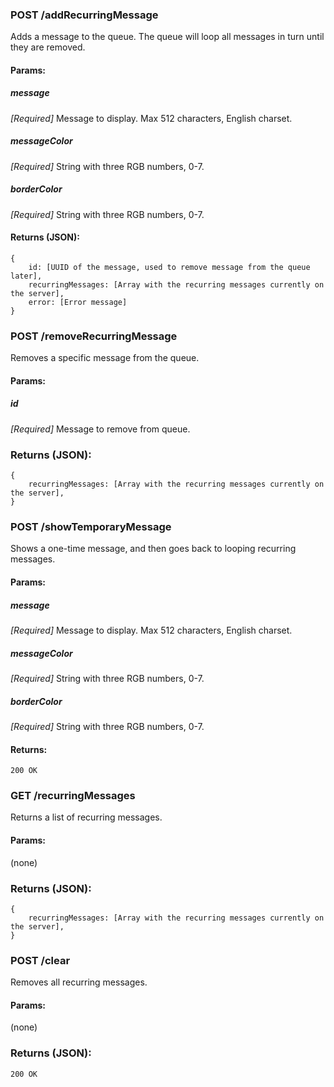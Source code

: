 

### POST /addRecurringMessage
Adds a message to the queue. The queue will loop all messages in turn until they are removed.

#### Params:

##### message
*[Required]* Message to display. Max 512 characters, English charset.

##### messageColor
*[Required]* String with three RGB numbers, 0-7.

##### borderColor
*[Required]* String with three RGB numbers, 0-7.

#### Returns (JSON):
```
{
	id: [UUID of the message, used to remove message from the queue later],
	recurringMessages: [Array with the recurring messages currently on the server],
	error: [Error message]
}
```

### POST /removeRecurringMessage
Removes a specific message from the queue.

#### Params:

##### id
*[Required]* Message to remove from queue.


### Returns (JSON):
```
{
	recurringMessages: [Array with the recurring messages currently on the server],
}
```

### POST /showTemporaryMessage
Shows a one-time message, and then goes back to looping recurring messages.

#### Params:

##### message
*[Required]* Message to display. Max 512 characters, English charset.

##### messageColor
*[Required]* String with three RGB numbers, 0-7.

##### borderColor
*[Required]* String with three RGB numbers, 0-7.

#### Returns:
```
200 OK
```

### GET /recurringMessages
Returns a list of recurring messages.

#### Params:
(none)

### Returns (JSON):
```
{
	recurringMessages: [Array with the recurring messages currently on the server],
}
```

### POST /clear
Removes all recurring messages.

#### Params:
(none)

### Returns (JSON):
```
200 OK
```


	
